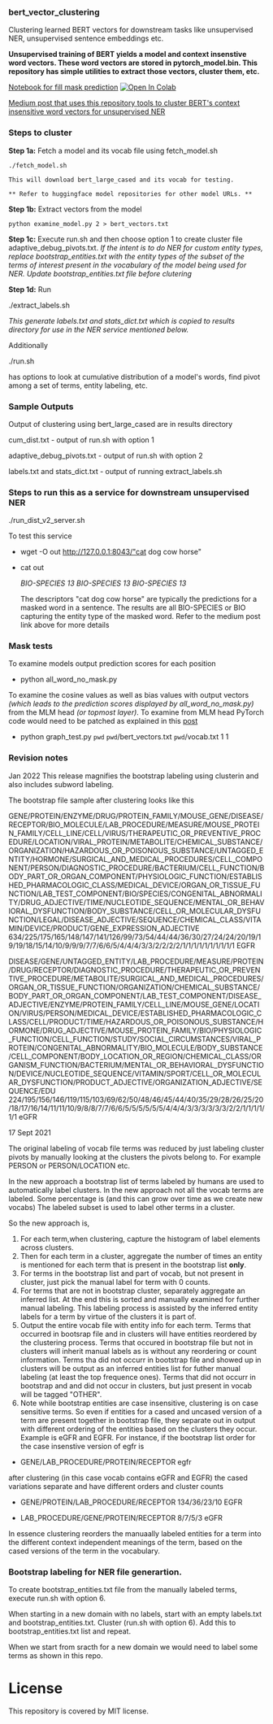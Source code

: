 ### bert_vector_clustering
Clustering learned BERT vectors for downstream tasks like unsupervised NER, unsupervised sentence embeddings etc.

**Unsupervised training of BERT yields a model and context insenstive  word vectors. These word vectors are stored in pytorch_model.bin. This repository has simple utilities to extract those vectors, cluster them, etc.**

[Notebook for fill mask prediction](https://colab.research.google.com/github/ajitrajasekharan/bert_vector_clustering/blob/master/test_notebook.ipynb)  [![Open In Colab](https://colab.research.google.com/assets/colab-badge.svg)](https://colab.research.google.com/github/ajitrajasekharan/bert_vector_clustering/blob/master/test_notebook.ipynb) 



[Medium post that uses this repository tools to cluster BERT's context insensitive word vectors for unsupervised NER](https://towardsdatascience.com/unsupervised-ner-using-bert-2d7af5f90b8a)


### Steps to cluster

**Step 1a:**
	Fetch a model and its vocab file using fetch_model.sh
	
	./fetch_model.sh
	
	This will download bert_large_cased and its vocab for testing.
	
	** Refer to huggingface model repositories for other model URLs. **

**Step 1b:**
	Extract vectors from the model
	
	python examine_model.py 2 > bert_vectors.txt	

**Step 1c:** Execute run.sh and then choose option 1 to create cluster file adaptive_debug_pivots.txt. *If the intent is to do NER for custom entity types, replace bootstrap_entities.txt with the entity types of the subset of the terms of interest present in the  vocabulary of the model being used for NER. Update bootstrap_entities.txt file before clutering*

**Step 1d:** Run 

./extract_labels.sh 

*This generate labels.txt and stats_dict.txt which is copied to results directory for use in the NER service mentioned below.*


Additionally 

./run.sh 

has options to look at cumulative distribution of a model's words, find pivot among a set of terms, entity labeling,  etc.

### Sample Outputs

Output of clustering using bert_large_cased are in results directory

cum_dist.txt - output of run.sh with option 1

adaptive_debug_pivots.txt - output of run.sh with option 2

labels.txt and stats_dict.txt - output of running extract_labels.sh


### Steps to run this as a service for downstream unsupervised NER

./run_dist_v2_server.sh 

To test this service 

- wget -O out http://127.0.0.1:8043/"cat dog cow horse"

- cat out
  
  *BIO-SPECIES 13 BIO-SPECIES 13 BIO-SPECIES 13*
  
  The descriptors "cat dog cow horse" are typically the predictions for a masked word in a sentence. The results are all BIO-SPECIES or BIO capturing the entity type of the masked word. Refer to the medium post link above for more details


### Mask tests

To examine models output prediction scores for each position 

- python all_word_no_mask.py

To examine the cosine values as well as bias values with output vectors *(which leads to the prediction scores displayed by all_word_no_mask.py)*  from the MLM head *(or topmost layer)*. To examine from MLM head PyTorch code would need to be patched as explained in this [post](https://towardsdatascience.com/swiss-army-knife-for-unsupervised-task-solving-26f9acf7c023?source=friends_link&sk=6d4bc39010d8026d4bf1a394a90c08f3)

 - python graph_test.py `pwd`  `pwd`/bert_vectors.txt `pwd`/vocab.txt 1 1


### Revision notes

Jan 2022 
This release magnifies the bootstrap labeling using clusterin and also includes subword labeling.

The bootstrap file sample after clustering looks like this 

GENE/PROTEIN/ENZYME/DRUG/PROTEIN_FAMILY/MOUSE_GENE/DISEASE/RECEPTOR/BIO_MOLECULE/LAB_PROCEDURE/MEASURE/MOUSE_PROTEIN_FAMILY/CELL_LINE/CELL/VIRUS/THERAPEUTIC_OR_PREVENTIVE_PROCEDURE/LOCATION/VIRAL_PROTEIN/METABOLITE/CHEMICAL_SUBSTANCE/ORGANIZATION/HAZARDOUS_OR_POISONOUS_SUBSTANCE/UNTAGGED_ENTITY/HORMONE/SURGICAL_AND_MEDICAL_PROCEDURES/CELL_COMPONENT/PERSON/DIAGNOSTIC_PROCEDURE/BACTERIUM/CELL_FUNCTION/BODY_PART_OR_ORGAN_COMPONENT/PHYSIOLOGIC_FUNCTION/ESTABLISHED_PHARMACOLOGIC_CLASS/MEDICAL_DEVICE/ORGAN_OR_TISSUE_FUNCTION/LAB_TEST_COMPONENT/BIO/SPECIES/CONGENITAL_ABNORMALITY/DRUG_ADJECTIVE/TIME/NUCLEOTIDE_SEQUENCE/MENTAL_OR_BEHAVIORAL_DYSFUNCTION/BODY_SUBSTANCE/CELL_OR_MOLECULAR_DYSFUNCTION/LEGAL/DISEASE_ADJECTIVE/SEQUENCE/CHEMICAL_CLASS/VITAMIN/DEVICE/PRODUCT/GENE_EXPRESSION_ADJECTIVE 634/225/175/165/148/147/141/126/99/73/54/44/44/36/30/27/24/24/20/19/19/19/18/15/14/10/9/9/9/7/7/6/6/5/4/4/4/3/3/2/2/2/2/1/1/1/1/1/1/1/1/1/1 EGFR

DISEASE/GENE/UNTAGGED_ENTITY/LAB_PROCEDURE/MEASURE/PROTEIN/DRUG/RECEPTOR/DIAGNOSTIC_PROCEDURE/THERAPEUTIC_OR_PREVENTIVE_PROCEDURE/METABOLITE/SURGICAL_AND_MEDICAL_PROCEDURES/ORGAN_OR_TISSUE_FUNCTION/ORGANIZATION/CHEMICAL_SUBSTANCE/BODY_PART_OR_ORGAN_COMPONENT/LAB_TEST_COMPONENT/DISEASE_ADJECTIVE/ENZYME/PROTEIN_FAMILY/CELL_LINE/MOUSE_GENE/LOCATION/VIRUS/PERSON/MEDICAL_DEVICE/ESTABLISHED_PHARMACOLOGIC_CLASS/CELL/PRODUCT/TIME/HAZARDOUS_OR_POISONOUS_SUBSTANCE/HORMONE/DRUG_ADJECTIVE/MOUSE_PROTEIN_FAMILY/BIO/PHYSIOLOGIC_FUNCTION/CELL_FUNCTION/STUDY/SOCIAL_CIRCUMSTANCES/VIRAL_PROTEIN/CONGENITAL_ABNORMALITY/BIO_MOLECULE/BODY_SUBSTANCE/CELL_COMPONENT/BODY_LOCATION_OR_REGION/CHEMICAL_CLASS/ORGANISM_FUNCTION/BACTERIUM/MENTAL_OR_BEHAVIORAL_DYSFUNCTION/DEVICE/NUCLEOTIDE_SEQUENCE/VITAMIN/SPORT/CELL_OR_MOLECULAR_DYSFUNCTION/PRODUCT_ADJECTIVE/ORGANIZATION_ADJECTIVE/SEQUENCE/EDU 224/195/156/146/119/115/103/69/62/50/48/46/45/44/40/35/29/28/26/25/20/18/17/16/14/11/11/10/9/8/8/7/7/6/6/5/5/5/5/5/5/4/4/4/3/3/3/3/3/3/2/2/1/1/1/1/1/1 eGFR


17 Sept 2021

The original labeling of vocab file terms was reduced by just labeling cluster pivots by manually looking at the clusters the pivots belong to. For example PERSON or PERSON/LOCATION etc.


In the new approach a bootstrap list of terms labeled by humans are used to automatically label clusters.
In the new approach not all the vocab terms are labeled. Some percentage is (and this can grow over time as we create new vocabs)
The labeled subset is used to label other terms in a cluster.

So the new approach is, 
1) For each term,when clustering, capture the histogram of label elements across clusters. 
2) Then for each term in a cluster, aggregate the number of times an entity is mentioned for each term that is present in the bootstrap list **only**.  
3) For terms in the bootstrap list and part of vocab, but not present in cluster, just pick the manual label for term with 0 counts.
4) For terms that are not in bootstrap cluster, separately aggregate an inferred list. At the end this is sorted and manually examined for further manual labeling. This labeling process is assisted by the inferred entity labels for a term by virtue of the clusters it is part of.  
5) Output the entire vocab file with entity info for each term. Terms that occurred in bootsrap file and in clusters will have entities reordered by the clustering process. Terms that occured in bootstrap file but not in clusters will inherit manual labels as is without any reordering or count information. Terms tha did not occurr in bootstrap file and showed up in clusters will be output as an inferred entities list for futher manual labeling (at least the top frequence ones). Terms that did not occurr in bootstrap and and did not occur in clusters, but just present in vocab will be tagged "OTHER".
6) Note while bootstrap entities are case insensitive, clustering is on case sensitive terms. So even if entities for a cased and uncased version of a term are present together in bootstrap file, they separate out in output with different ordering of the entities based on the clusters they occur. Example is eGFR and EGFR.
For instance, if the bootstrap list order for the case insenstive version of egfr is

 - GENE/LAB_PROCEDURE/PROTEIN/RECEPTOR egfr

after clustering (in this case vocab contains eGFR and EGFR) the cased variations separate and have different orders and cluster counts
 - GENE/PROTEIN/LAB_PROCEDURE/RECEPTOR 134/36/23/10 EGFR

 - LAB_PROCEDURE/GENE/PROTEIN/RECEPTOR 8/7/5/3 eGFR

In essence clustering reorders the manuaally labeled entities for a term into the different context independent meanings of the term, based on the cased versions of the term in the vocabulary.

### Bootstrap labeling for NER file generartion.

To create bootstrap_entities.txt file from the manually labeled terms, execute run.sh with option 6.

When starting in a new domain with no labels, start with an empty labels.txt and bootstrap_entities.txt.  Cluster (run.sh with option 6). Add this to bootstrap_entities.txt list and repeat. 

When we start from sracth for a new domain we would need to label some terms as shown in this repo.

# License

This repository is covered by MIT license. 
